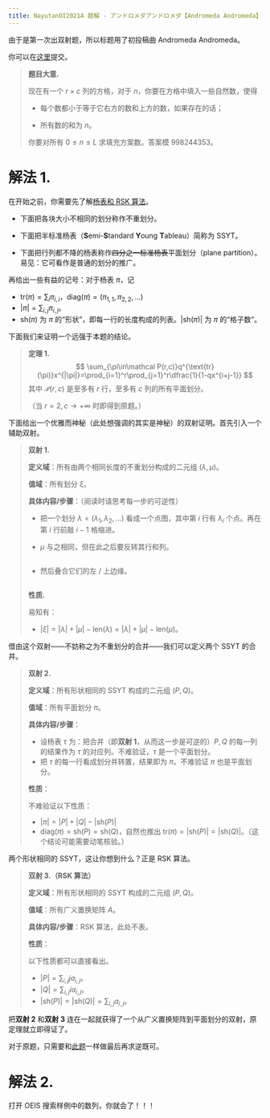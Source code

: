 ```yaml
---
title: NayutanOI2021A 题解 - アンドロメダアンドロメダ【Andromeda Andromeda】
---
```


由于是第一次出双射题，所以标题用了初投稿曲 Andromeda Andromeda。

你可以在[这里](https://www.luogu.com.cn/problem/T172893)提交。

> **题目大意.**
>
> 现在有一个 $r\times c$ 列的方格，对于 $n$，你要在方格中填入一些自然数，使得
>
> - 每个数都小于等于它右方的数和上方的数，如果存在的话；
>
> - 所有数的和为 $n$。
>
> 你要对所有 $0\le n\le L$ 求填充方案数。答案模 $998244353$。

# 解法 1.

在开始之前，你需要先了解[杨表和 RSK 算法](https://xyix.gitee.io/posts/?&postname=young-tableau)。

- 下面把各块大小不相同的划分称作不重划分。

- 下面把半标准杨表（**S**emi-**S**tandard **Y**oung **T**ableau）简称为 SSYT。
- 下面把行列都不降的杨表称作~~四分之一标准杨表~~平面划分（plane partition）。易见：它可看作是普通的划分的推广。

再给出一些有益的记号：对于杨表 $\pi$，记

- $\text{tr}(\pi)=\sum_i \pi_{i,i}$，$\text{diag}(\pi)=(\pi_{1,1},\pi_{2,2},...)$
- $|\pi|=\sum_{i,j}\pi_{i,j}$。
- $\text{sh}(\pi)$ 为 $\pi$ 的“形状”，即每一行的长度构成的列表。$|\text{sh}(\pi)|$ 为 $\pi$ 的“格子数”。

下面我们来证明一个远强于本题的结论。

> **定理 1.**
> $$
> \sum_{\pi\in\mathcal P(r,c)}q^{\text{tr}(\pi)}x^{|\pi|}=\prod_{i=1}^r\prod_{j=1}^r\dfrac{1}{1-qx^{i+j-1}}
> $$
> 其中 $\mathcal P(r,c)$ 是至多有 $r$ 行，至多有 $c$ 列的所有平面划分。
>
> （当 $r=2,c\rightarrow+\infty$ 时即得到原题。）

下面给出一个优雅而神秘（此处想强调的其实是神秘）的双射证明。首先引入一个辅助双射。

> **双射 1.**
>
> **定义域**：所有由两个相同长度的不重划分构成的二元组 $(\lambda,\mu)$。
>
> **值域**：所有划分 $\xi$。
>
> **具体内容/步骤**：（阅读时请思考每一步的可逆性）
>
> - 把一个划分 $\lambda=(\lambda_1,\lambda_2,...)$ 看成一个点图，其中第 $i$ 行有 $\lambda_i$ 个点。再在第 $i$ 行前敲 $i-1$ 格缩进。
>
> - $\mu$ 与之相同，但在此之后要反转其行和列。
>
> <div style="width:60%;margin:auto"><img src="https://xyix.gitee.io/images/youngtable2.png" alt=""></div>
>
> - 然后叠合它们的左 / 上边缘。
>
> <div style="width:30%;margin:auto"><img src="https://xyix.gitee.io/images/youngtable3.png" alt=""></div>
>
> **性质.**
>
> 易知有：
>
> - $|\xi|=|\lambda|+|\mu|-\text{len}(\lambda)=|\lambda|+|\mu|-\text{len}(\mu)$。

借由这个双射——不妨称之为不重划分的合并——我们可以定义两个 SSYT 的合并。

> **双射 2.**
>
> **定义域**：所有形状相同的 SSYT 构成的二元组 $(P,Q)$。
>
> **值域**：所有平面划分 $\pi$。
>
> **具体内容/步骤**：
>
> - 设杨表 $\tau$ 为：把合并（即**双射 1**，从而这一步是可逆的）$P,Q$ 的每一列的结果作为 $\tau$ 的对应列。不难验证，$\tau$ 是一个平面划分。
> - 把 $\tau$ 的每一行看成划分并转置，结果即为 $\pi$。不难验证 $\pi$ 也是平面划分。
>
> **性质**：
>
> 不难验证以下性质：
>
> - $|\pi|=|P|+|Q|-|\text{sh}(P)|$
> - $\text{diag}(\pi)=\text{sh}(P)=\text{sh}(Q)$，自然也推出 $\text{tr}(\pi)=|\text{sh}(P)|=|\text{sh}(Q)|$。（这个结论可能需要动笔核验。）

两个形状相同的 SSYT，这让你想到什么？正是 RSK 算法。

> **双射 3.（RSK 算法）**
>
> **定义域**：所有形状相同的 SSYT 构成的二元组 $(P,Q)$。
>
> **值域**：所有广义置换矩阵 $A$。
>
> **具体内容/步骤**：RSK 算法，此处不表。
>
> **性质**：
>
> 以下性质都可以直接看出。
>
> - $|P|=\sum_{i,j}ja_{i,j}$。
> - $|Q|=\sum_{i,j}ia_{i,j}$。
> - $|\text{sh}(P)|=|\text{sh}(Q)|=\sum_{i,j}a_{i,j}$。

把**双射 2** 和**双射 3** 连在一起就获得了一个从广义置换矩阵到平面划分的双射，原定理就立即得证了。

对于原题，只需要和[此题](https://loj.ac/p/6077)一样做最后再求逆既可。

# 解法 2.

打开 OEIS 搜索样例中的数列，你就会了！！！

